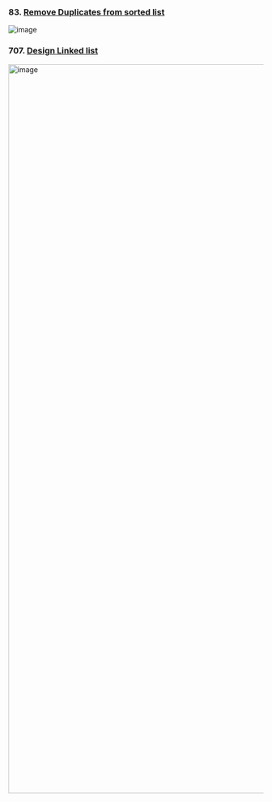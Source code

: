 ### 83. [Remove Duplicates from sorted list](https://leetcode.com/problems/remove-duplicates-from-sorted-list/description/)
![image](https://github.com/zyalin459/Leetcode/assets/143965223/e08ef1f5-398a-487d-9b60-e35363bccc8c)


### 707. [Design Linked list](https://leetcode.com/problems/design-linked-list/description/)
<img width="1440" alt="image" src="https://github.com/zyalin459/Leetcode/assets/143965223/7c1f9380-2812-49cd-8b01-f8e5b89cdc41">

